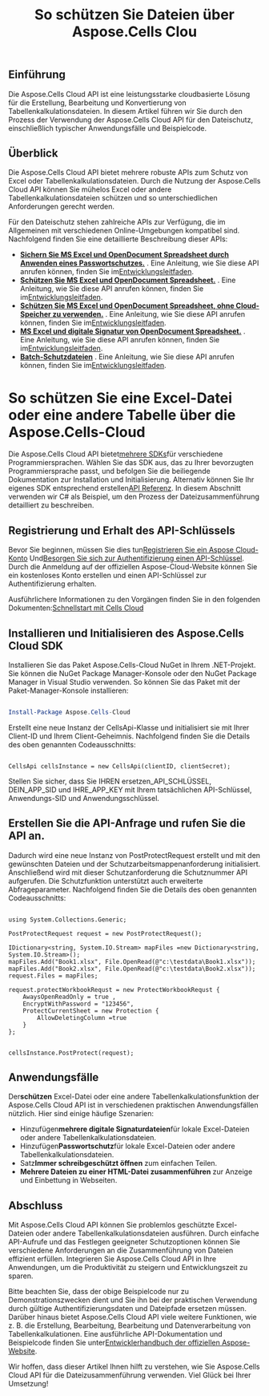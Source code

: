 ﻿---
title: So schützen Sie Dateien über Aspose.Cells Clou
type: docs
url: /de/how-to-protect-file
description: So schützen Sie Dateien über die Aspose.Cells-Cloud
weight: 10
---
## Einführung

Die Aspose.Cells Cloud API ist eine leistungsstarke cloudbasierte Lösung für die Erstellung, Bearbeitung und Konvertierung von Tabellenkalkulationsdateien. In diesem Artikel führen wir Sie durch den Prozess der Verwendung der Aspose.Cells Cloud API für den Dateischutz, einschließlich typischer Anwendungsfälle und Beispielcode.

## Überblick

Die Aspose.Cells Cloud API bietet mehrere robuste APIs zum Schutz von Excel oder Tabellenkalkulationsdateien. Durch die Nutzung der Aspose.Cells Cloud API können Sie mühelos Excel oder andere Tabellenkalkulationsdateien schützen und so unterschiedlichen Anforderungen gerecht werden.


Für den Dateischutz stehen zahlreiche APIs zur Verfügung, die im Allgemeinen mit verschiedenen Online-Umgebungen kompatibel sind. Nachfolgend finden Sie eine detaillierte Beschreibung dieser APIs:

- **[Sichern Sie MS Excel und OpenDocument Spreadsheet durch Anwenden eines Passwortschutzes.](https://reference.aspose.cloud/cells/#/Workbook/PostEncryptWorkbook)** . Eine Anleitung, wie Sie diese API anrufen können, finden Sie im[Entwicklungsleitfaden](https://docs.aspose.cloud/cells/workbook/encrypt/).
- **[Schützen Sie MS Excel und OpenDocument Spreadsheet.](https://reference.aspose.cloud/cells/#/Workbook/PostProtectWorkbook)** . Eine Anleitung, wie Sie diese API anrufen können, finden Sie im[Entwicklungsleitfaden](https://docs.aspose.cloud/cells/workbook/protect/).
- **[Schützen Sie MS Excel und OpenDocument Spreadsheet, ohne Cloud-Speicher zu verwenden.](https://reference.aspose.cloud/cells/#/LightCells/PostProtect)** . Eine Anleitung, wie Sie diese API anrufen können, finden Sie im[Entwicklungsleitfaden](https://docs.aspose.cloud/cells/protect/without-using-storage/).
- **[MS Excel und digitale Signatur von OpenDocument Spreadsheet.](https://reference.aspose.cloud/cells/#/Workbook/PostDigitalSignature)** . Eine Anleitung, wie Sie diese API anrufen können, finden Sie im[Entwicklungsleitfaden](https://docs.aspose.cloud/cells/workbook/digital-signature/).
- **[Batch-Schutzdateien](https://reference.aspose.cloud/cells/#/Batch/PostBatchProtect)** . Eine Anleitung, wie Sie diese API anrufen können, finden Sie im[Entwicklungsleitfaden](https://docs.aspose.cloud/cells/batch/protect/).


# So schützen Sie eine Excel-Datei oder eine andere Tabelle über die Aspose.Cells-Cloud

 Die Aspose.Cells Cloud API bietet[mehrere SDKs](https://github.com/aspose-cells-cloud)für verschiedene Programmiersprachen. Wählen Sie das SDK aus, das zu Ihrer bevorzugten Programmiersprache passt, und befolgen Sie die beiliegende Dokumentation zur Installation und Initialisierung. Alternativ können Sie Ihr eigenes SDK entsprechend erstellen[API Referenz](https://reference.aspose.cloud/cells/). In diesem Abschnitt verwenden wir C# als Beispiel, um den Prozess der Dateizusammenführung detailliert zu beschreiben.


## Registrierung und Erhalt des API-Schlüssels

 Bevor Sie beginnen, müssen Sie dies tun[Registrieren Sie ein Aspose Cloud-Konto](https://id.containerize.com/signup) Und[Besorgen Sie sich zur Authentifizierung einen API-Schlüssel](https://dashboard.aspose.cloud/applications). Durch die Anmeldung auf der offiziellen Aspose-Cloud-Website können Sie ein kostenloses Konto erstellen und einen API-Schlüssel zur Authentifizierung erhalten.

 Ausführlichere Informationen zu den Vorgängen finden Sie in den folgenden Dokumenten:[Schnellstart mit Cells Cloud](https://docs.aspose.cloud/cells/quickstart/)


## Installieren und Initialisieren des Aspose.Cells Cloud SDK

Installieren Sie das Paket Aspose.Cells-Cloud NuGet in Ihrem .NET-Projekt. Sie können die NuGet Package Manager-Konsole oder den NuGet Package Manager in Visual Studio verwenden.
So können Sie das Paket mit der Paket-Manager-Konsole installieren:

```Powershell

Install-Package Aspose.Cells-Cloud

```
Erstellt eine neue Instanz der CellsApi-Klasse und initialisiert sie mit Ihrer Client-ID und Ihrem Client-Geheimnis. Nachfolgend finden Sie die Details des oben genannten Codeausschnitts:

```CSharp

CellsApi cellsInstance = new CellsApi(clientID, clientSecret);

```

Stellen Sie sicher, dass Sie IHREN ersetzen_API_SCHLÜSSEL, DEIN_APP_SID und IHRE_APP_KEY mit Ihrem tatsächlichen API-Schlüssel, Anwendungs-SID und Anwendungsschlüssel.

## Erstellen Sie die API-Anfrage und rufen Sie die API an.

Dadurch wird eine neue Instanz von PostProtectRequest erstellt und mit den gewünschten Dateien und der Schutzarbeitsmappenanforderung initialisiert. Anschließend wird mit dieser Schutzanforderung die Schutznummer API aufgerufen. Die Schutzfunktion unterstützt auch erweiterte Abfrageparameter. Nachfolgend finden Sie die Details des oben genannten Codeausschnitts:


```CSharp

using System.Collections.Generic;

PostProtectRequest request = new PostProtectRequest();

IDictionary<string, System.IO.Stream> mapFiles =new Dictionary<string, System.IO.Stream>(); 
mapFiles.Add("Book1.xlsx", File.OpenRead(@"c:\testdata\Book1.xlsx"));
mapFiles.Add("Book2.xlsx", File.OpenRead(@"c:\testdata\Book2.xlsx"));
request.Files = mapFiles;

request.protectWorkbookRequst = new ProtectWorkbookRequst {
    AwaysOpenReadOnly = true ,
    EncryptWithPassword = "123456",
    ProtectCurrentSheet = new Protection { 
        AllowDeletingColumn =true
    }
};


cellsInstance.PostProtect(request);

```


## Anwendungsfälle

 Der**schützen** Excel-Datei oder eine andere Tabellenkalkulationsfunktion der Aspose.Cells Cloud API ist in verschiedenen praktischen Anwendungsfällen nützlich. Hier sind einige häufige Szenarien:

-  Hinzufügen**mehrere digitale Signaturdateien**für lokale Excel-Dateien oder andere Tabellenkalkulationsdateien.
-  Hinzufügen**Passwortschutz**für lokale Excel-Dateien oder andere Tabellenkalkulationsdateien.
-  Satz**Immer schreibgeschützt öffnen** zum einfachen Teilen.
- **Mehrere Dateien zu einer HTML-Datei zusammenführen** zur Anzeige und Einbettung in Webseiten.

## Abschluss

Mit Aspose.Cells Cloud API können Sie problemlos geschützte Excel-Dateien oder andere Tabellenkalkulationsdateien ausführen. Durch einfache API-Aufrufe und das Festlegen geeigneter Schutzoptionen können Sie verschiedene Anforderungen an die Zusammenführung von Dateien effizient erfüllen. Integrieren Sie Aspose.Cells Cloud API in Ihre Anwendungen, um die Produktivität zu steigern und Entwicklungszeit zu sparen.

 Bitte beachten Sie, dass der obige Beispielcode nur zu Demonstrationszwecken dient und Sie ihn bei der praktischen Verwendung durch gültige Authentifizierungsdaten und Dateipfade ersetzen müssen. Darüber hinaus bietet Aspose.Cells Cloud API viele weitere Funktionen, wie z. B. die Erstellung, Bearbeitung, Bearbeitung und Datenverarbeitung von Tabellenkalkulationen. Eine ausführliche API-Dokumentation und Beispielcode finden Sie unter[Entwicklerhandbuch der offiziellen Aspose-Website](/developer-guide/).

Wir hoffen, dass dieser Artikel Ihnen hilft zu verstehen, wie Sie Aspose.Cells Cloud API für die Dateizusammenführung verwenden. Viel Glück bei Ihrer Umsetzung!

